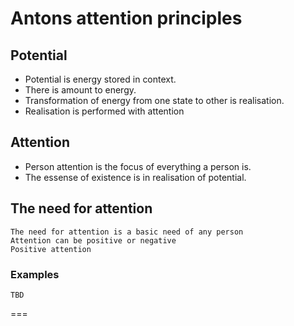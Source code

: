 # Antons attention principles
## Potential
- Potential is energy stored in context.
- There is amount to energy.
- Transformation of energy from one state to other is realisation.
- Realisation is performed with attention
## Attention
- Person attention is the focus of everything a person is.
- The essense of existence is in realisation of potential. 

## The need for attention
    The need for attention is a basic need of any person
    Attention can be positive or negative
    Positive attention

### Examples
    TBD

===